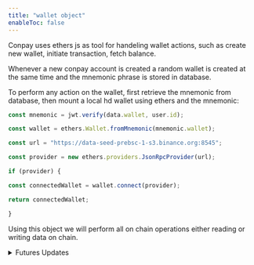 ```yaml
---
title: "wallet object"
enableToc: false
---
```


Conpay uses ethers js as tool for handeling wallet actions, such as create new wallet, initiate transaction, fetch balance.

Whenever a new conpay account is created  a random wallet is created at the same time and the mnemonic phrase is stored in database. 

To perform any action on the wallet, first retrieve the mnemonic from database, then mount a local hd wallet using ethers and the mnemonic:

``` Javascript
const mnemonic = jwt.verify(data.wallet, user.id);

const wallet = ethers.Wallet.fromMnemonic(mnemonic.wallet);

const url = "https://data-seed-prebsc-1-s3.binance.org:8545";

const provider = new ethers.providers.JsonRpcProvider(url);

if (provider) {

const connectedWallet = wallet.connect(provider);

return connectedWallet;

}
```

Using this object we will perform all on chain operations either reading or writing data on chain.

<details>
<summary>Futures Updates</summary>

To improve security in the future a method can be implemented at database level for returning the wallet object complete instead of the mnemonics for building locally. 

</details>
